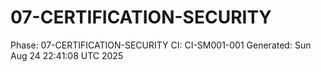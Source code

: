 # 07-CERTIFICATION-SECURITY
Phase: 07-CERTIFICATION-SECURITY
CI: CI-SM001-001
Generated: Sun Aug 24 22:41:08 UTC 2025
